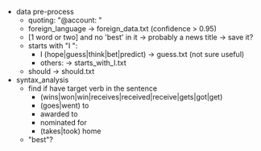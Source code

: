 - data pre-process
    - quoting: "@account: "
    - foreign_language -> foreign_data.txt (confidence > 0.95)
    - [1 word or two] and no 'best' in it -> probably a news title -> save it?
    - starts with "I ":
        - I (hope|guess|think|bet|predict)   ->   guess.txt (not sure useful)
        - others: -> starts_with_I.txt
    - should -> should.txt
- syntax_analysis
    - find if have target verb in the sentence
        - (wins|won|win|receives|received|receive|gets|got|get)
        - (goes|went) to
        - awarded to
        - nominated for
        - (takes|took) home
    - "best"?